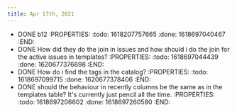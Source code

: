 ```yaml
---
title: Apr 17th, 2021
---
```


- DONE b12
:PROPERTIES:
:todo: 1618207757665
:done: 1618697040467
:END:
- DONE How did they do the join in issues and how should i do the join for the active issues in templates?
:PROPERTIES:
:todo: 1618697044439
:done: 1620677376698
:END:
- DONE How do i find the tags in the catalog?
:PROPERTIES:
:todo: 1618697099715
:done: 1620677378406
:END:
- DONE should the behaviour in recently columns be the same as in the templates table? It's currently just pencil all the time.
:PROPERTIES:
:todo: 1618697206602
:done: 1618697260580
:END:
